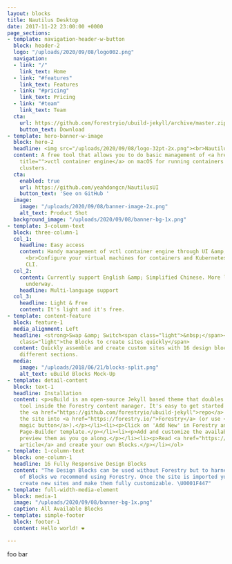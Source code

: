 ```yaml
---
layout: blocks
title: Nautilus Desktop
date: 2017-11-22 23:00:00 +0000
page_sections:
- template: navigation-header-w-button
  block: header-2
  logo: "/uploads/2020/09/08/logo002.png"
  navigation:
  - link: "/"
    link_text: Home
  - link: "#features"
    link_text: Features
  - link: "#pricing"
    link_text: Pricing
  - link: "#team"
    link_text: Team
  cta:
    url: https://github.com/forestryio/ubuild-jekyll/archive/master.zip
    button_text: Download
- template: hero-banner-w-image
  block: hero-2
  headline: <img src="/uploads/2020/09/08/logo-32pt-2x.png"><br>Nautilus <strong>Desktop</strong>
  content: A free tool that allows you to do basic management of <a href="https://github.com/VMwareFusion/nautilus"
    title="">vctl container engine</a> on macOS for running containers and Kubernetes
    clusters.
  cta:
    enabled: true
    url: https://github.com/yeahdongcn/NautilusUI
    button_text: 'See on GitHub '
  image:
    image: "/uploads/2020/09/08/banner-image-2x.png"
    alt_text: Product Shot
  background_image: "/uploads/2020/09/08/banner-bg-1x.png"
- template: 3-column-text
  block: three-column-1
  col_1:
    headline: Easy access
    content: Handy management of vctl container engine through UI &amp; Touch Bar.
      <br>Configure your virtual machines for containers and Kubernetes cluster without
      CLI.
  col_2:
    content: Currently support English &amp; Simplified Chinese. More languages are
      underway.
    headline: Multi-language support
  col_3:
    headline: Light & Free
    content: It's light and it's free.
- template: content-feature
  block: feature-1
  media_alignment: Left
  headline: <strong>Swap &amp; Switch<span class="light">&nbsp;</span></strong><span
    class="light">the Blocks to create sites quickly</span>
  content: Quickly assemble and create custom sites with 16 design blocks for seven
    different sections.
  media:
    image: "/uploads/2018/06/21/blocks-split.png"
    alt_text: uBuild Blocks Mock-Up
- template: detail-content
  block: text-1
  headline: Installation
  content: <p>uBuild is an open-source Jekyll based theme that doubles as a builder
    tool inside the Forestry content manager. It's easy to get started!</p><ol><li><p>Fork
    the <a href="https://github.com/forestryio/ubuild-jekyll">repo</a> and import
    the site into <a href="https://forestry.io/">Forestry</a> (or use <a href="https://forestry.io/blog/ubuild-a-new-theme-for-static-sites-using-blocks#even-quicker-start">our
    magic button</a>).</p></li><li><p>Click on 'Add New' in Forestry and select the
    Page-Builder template.</p></li><li><p>Add and customize the available Blocks and
    preview them as you go along.</p></li><li><p>Read <a href="https://forestry.io/blog/ubuild-a-new-theme-for-static-sites-using-blocks/">our
    article</a> and create your own Blocks.</p></li></ol>
- template: 1-column-text
  block: one-column-1
  headline: 16 Fully Responsive Design Blocks
  content: "The Design Blocks can be used without Forestry but to harness the power
    of Blocks we recommend using Forestry. Once the site is imported you can immediately
    create new sites and make them fully customizable. \U0001F447"
- template: full-width-media-element
  block: media-1
  image: "/uploads/2020/09/08/banner-bg-1x.png"
  caption: All Available Blocks
- template: simple-footer
  block: footer-1
  content: Hello world! ❤︎

---
```

foo bar